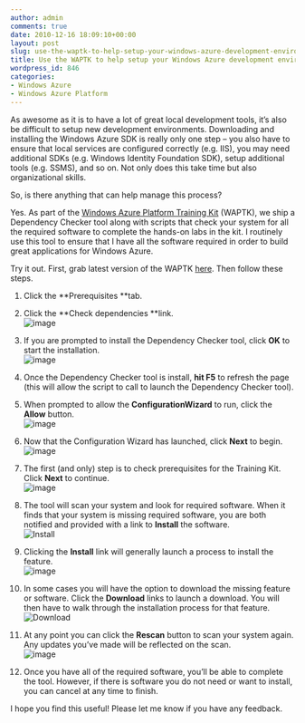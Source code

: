 ```yaml
---
author: admin
comments: true
date: 2010-12-16 18:09:10+00:00
layout: post
slug: use-the-waptk-to-help-setup-your-windows-azure-development-environment
title: Use the WAPTK to help setup your Windows Azure development environment
wordpress_id: 846
categories:
- Windows Azure
- Windows Azure Platform
---
```


As awesome as it is to have a lot of great local development tools, it’s also be difficult to setup new development environments. Downloading and installing the Windows Azure SDK is really only one step – you also have to ensure that local services are configured correctly (e.g. IIS), you may need additional SDKs (e.g. Windows Identity Foundation SDK), setup additional tools (e.g. SSMS), and so on. Not only does this take time but also organizational skills.

 

So, is there anything that can help manage this process?

 

Yes. As part of the [Windows Azure Platform Training Kit](http://www.microsoft.com/downloads/en/details.aspx?FamilyID=413E88F8-5966-4A83-B309-53B7B77EDF78&displaylang=en) (WAPTK), we ship a Dependency Checker tool along with scripts that check your system for all the required software to complete the hands-on labs in the kit. I routinely use this tool to ensure that I have all the software required in order to build great applications for Windows Azure.

 

Try it out. First, grab latest version of the WAPTK [here](http://www.microsoft.com/downloads/en/details.aspx?FamilyID=413E88F8-5966-4A83-B309-53B7B77EDF78&displaylang=en). Then follow these steps.

 

  
  1. Click the **Prerequisites **tab.
   
  2. Click the **Check dependencies **link.        
![image](http://images.wadewegner.com/wordpress/2010/12/image2.png)
   
  3. If you are prompted to install the Dependency Checker tool, click **OK** to start the installation.        
![image](http://images.wadewegner.com/wordpress/2010/12/image3.png)
   
  4. Once the Dependency Checker tool is install, **hit F5** to refresh the page (this will allow the script to call to launch the Dependency Checker tool).
   
  5. When prompted to allow the **ConfigurationWizard** to run, click the **Allow** button.        
![image](http://images.wadewegner.com/wordpress/2010/12/image4.png)
   
  6. Now that the Configuration Wizard has launched, click **Next** to begin.        
![image](http://images.wadewegner.com/wordpress/2010/12/image5.png)
   
  7. The first (and only) step is to check prerequisites for the Training Kit. Click **Next** to continue.        
![image](http://images.wadewegner.com/wordpress/2010/12/image6.png)
   
  8. The tool will scan your system and look for required software. When it finds that your system is missing required software, you are both notified and provided with a link to **Install** the software.        
![Install](http://images.wadewegner.com/wordpress/2010/12/Install.png)
   
  9. Clicking the **Install** link will generally launch a process to install the feature.        
![image](http://images.wadewegner.com/wordpress/2010/12/image7.png)
   
  10. In some cases you will have the option to download the missing feature or software. Click the **Download** links to launch a download. You will then have to walk through the installation process for that feature.        
![Download](http://images.wadewegner.com/wordpress/2010/12/Download.png)
   
  11. At any point you can click the **Rescan** button to scan your system again. Any updates you’ve made will be reflected on the scan.        
![image](http://images.wadewegner.com/wordpress/2010/12/image8.png)
   
  12. Once you have all of the required software, you’ll be able to complete the tool. However, if there is software you do not need or want to install, you can cancel at any time to finish.
 

I hope you find this useful! Please let me know if you have any feedback.
